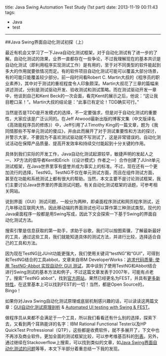 title: Java Swing Automation Test Study (1st part)
date: 2013-11-19 00:11:43
tags:
- Java
- test
---

##Java Swing界面自动化测试初探（上）

最近有机会又学习了一下Java自动化测试框架，对于自动化测试有了进一步的了解。自动化测试的效果，业界一直都存在一些争论，不过我理解现在的基本共识是自动化测试（即利用程序实现测试工作）是有用的，至于对不同类型的软件能起到多大的作用就要依情况而定。有的软件项目自动化测试可能可以覆盖大部分场景，有的可能只能覆盖较少部分。前一段时间看Robert C. Martin大叔的《程序员的职业素养》，其中对于测试的重视程度令人印象颇深。Martin大叔花了三章的篇幅来讲述测试，分别是测试驱动开发、验收测试和测试策略。而在测试驱动开发一章中，他谈到自己和Kent Beck的一次会面，看完Kent的展示之后，他说：“这让我目瞪口呆！”。Martin大叔的结论是：“此事已有定论！TDD确实可行。”

当然是否是TDD是开发模式的选择，不一定要强求，但是对于自动化测试的重要性，大家应该是广泛认同的。在Jeff Atwood最新出版的博客文集（中文版译名《高效能程序员的修炼》）中，Jeff引用了J.Timothy King的一篇文章，题为《我同情那些不写单元测试的傻瓜》，并由此而展开了对于测试重要性和方法的探讨，并警示大家，不要因为不喜欢测试驱动就不写测试了，这是非常错误的。自动化测试活动在保障产品质量、提高开发效率和持续交付能起到十分关键的作用。

具体到我们实际的开发工作，Java自动化测试起源较早，敏捷声明的发起人之一、XP方法的倡导者Kent和Erich（《设计模式》作者之一）合作创建了JUnit单元测试框架，在Java世界里享有盛誉并成为事实上的标准。不过，现在还有一个更加流行的选择，TestNG。TestNG不仅在单元测试方面，而且在组件测试方面，甚至在功能和系统测试上都有很大的帮助。当然，本文主要不是讨论测试框架，我们主要讨论Java世界里的界面测试问题。有关自动化测试框架的话题，可参考相关网站。
<!-- more -->
说到界面（GUI）测试问题，一般分为两种，即桌面程序测试和网页程序测试，近几年移动互联网大热，因此移动端的界面测试也可以算作第三种测试类型。现代的Java桌面程序一般都是用Swing写成，因此下文会探索一下基于Swing的界面自动化测试方法。

搜索引擎是信息获取的第一助手，求助于谷歌，我们可以按图索骥，了解最新最好的工具，通过这些工具，我们就能知道具体的测试方法，并进行比较，选择适合自己的工具和方法。

因为现在TestNG比JUnit功能更强大，我们使用关键词“testNG”和“GUI”，可得到和TestNG结合的工具abbot，文章来自IBM DeveloperWorks：[追求代码质量: 使用 TestNG-Abbot 实现自动化 GUI 测试](http://www.ibm.com/developerworks/cn/java/j-cq02277/)，其中谈到了使用TestNG和Abbot结合进行Swing测试的基本方法和例子，不过这篇文章发表于2007年，可能有点老了。搜索“TestNG abbot”，找到[官方网站](https://code.google.com/p/testng-abbot/)，果然已经更名为FEST，并具有[更多新特性](https://code.google.com/p/fest/)，在这里基本上可以找到FEST的一切！当然，都是Open Source的，Bingo！

如果你对Java Swing自动化测试原理或底层机制感兴趣的话，可以读读这两篇文章：[GUI自动化测试原理剖析](http://developer.51cto.com/art/201106/267055.htm) & [Automated UI testing with Swing & FEST](http://tuhrig.de/automated-ui-testing-with-swing-fest/)。

做程序员从来都不会满足于一个工具，所以我们看看还有什么别的选择，探索下去，又看到两个耳熟能详的名字：IBM Rational Functional Tester以及HP QuickTest Profressional（QTP），这些都是收费软件，就不多展开了，下文中也不再涉及商业软件。更加全面的测试框架比较，可以参考维基百科的[列表](http://en.wikipedia.org/wiki/List_of_GUI_testing_tools)。另外，通过继续在Stackoverflow上搜索，可以找到类似的文章，如[Java Swing界面自动化测试的问题](http://stackoverflow.com/questions/91179/automated-tests-for-java-swing-guisi)等等，本文下半部分着重总结一下我的发现。
